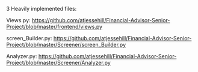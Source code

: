 3 Heavily implemented files:

Views.py: 
https://github.com/atjessehill/Financial-Advisor-Senior-Project/blob/master/frontend/views.py

screen_Builder.py: 
https://github.com/atjessehill/Financial-Advisor-Senior-Project/blob/master/Screener/screen_Builder.py

Analyzer.py: 
https://github.com/atjessehill/Financial-Advisor-Senior-Project/blob/master/Screener/Analyzer.py
